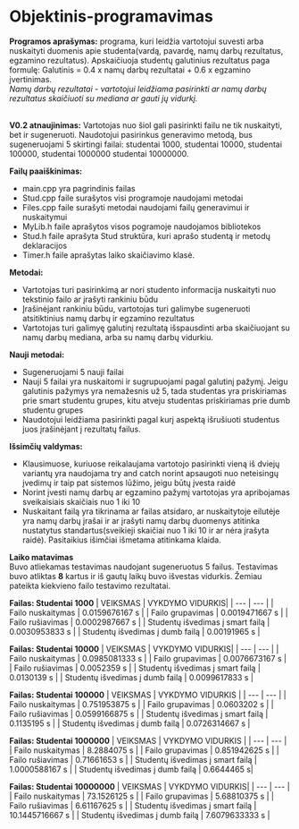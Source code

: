 # Objektinis-programavimas
**Programos aprašymas:** programa, kuri leidžia vartotojui suvesti arba nuskaityti duomenis apie studenta(vardą, pavardę, namų darbų rezultatus, egzamino rezultatus). Apskaičiuoja studentų galutinius rezultatus paga formulę: Galutinis = 0.4 x namų darbų rezultatai + 0.6 x egzamino įvertinimas. <br />
*Namų darbų rezultatai - vartotojui leidžiama pasirinkti ar namų darbų rezultatus skaičiuoti su mediana ar gauti jų vidurkį.*<br/>
<br/>

**V0.2 atnaujinimas:** Vartotojas nuo šiol gali pasirinkti failu ne tik nuskaityti, bet ir sugeneruoti. Naudotojui pasirinkus generavimo metodą, bus sugeneruojami 5 skirtingi failai: studentai 1000, studentai 10000, studentai 100000, studentai 1000000 studentai 10000000.
<br/>

**Failų paaiškinimas:**
* main.cpp yra pagrindinis failas
* Stud.cpp faile surašytos visi programoje naudojami metodai
* Files.cpp faile surašyti metodai naudojami failų generavimui ir nuskaitymui
* MyLib.h faile aprašytos visos pogramoje naudojamos bibliotekos
* Stud.h faile aprašyta Stud struktūra, kuri aprašo studentą ir metodų deklaracijos
* Timer.h faile aprašytas laiko skaičiavimo klasė.
<a/>

**Metodai:**
* Vartotojas turi pasirinkimą ar nori studento informacija nuskaityti nuo tekstinio failo ar įrašyti rankiniu būdu
* Įrašinėjant rankiniu būdu, vartotojas turi galimybe sugeneruoti atsitiktinius namų darbų ir egzamino rezultatus
* Vartotojas turi galimyę galutinį rezultatą išspausdinti arba skaičiuojant su namų darbų mediana, arba su namų darbų vidurkiu. 

**Nauji metodai:**
* Sugeneruojami 5 nauji failai
* Nauji 5 failai yra nuskaitomi ir sugrupuojami pagal galutinį pažymį. Jeigu galutinis pažymys yra nemažesnis už 5, tada studentas yra priskiriamas prie smart studentu grupes, kitu atveju studentas priskiriamas prie dumb studentu grupes
* Naudotojui leidžiama pasirinkti pagal kurį aspektą išrušiuoti studentus juos įrašinėjant į rezultatų failus.
<a/>
  
  
**Išsimčių valdymas:**
* Klausimuose, kuriuose reikalaujama vartotojo pasirinkti vieną iš dviejų variantų yra naudojama try and catch norint apsaugoti nuo neteisingų įvedimų ir taip pat sistemos lūžimo, jeigu būtų įvesta raidė
* Norint įvesti namų darbų ar egzamino pažymį vartotojas yra apribojamas sveikaisiais skaičiais nuo 1 iki 10
* Nuskaitant failą yra tikrinama ar failas atsidaro, ar nuskaitytoje eilutėje yra namų darbų įrašai ir ar įrašyti namų darbų duomenys atitinka nustatytus standartus(sveikieji skaičiai nuo 1 iki 10 ir ar nėra įrašyta raidė). Pasitaikius išimčiai išmetama atitinkama klaida.

**Laiko matavimas** <br/>
Buvo atliekamas testavimas naudojant sugeneruotus 5 failus. Testavimas buvo atliktas **8** kartus ir iš gautų laikų buvo išvestas vidurkis. Žemiau pateikta kiekvieno failo testavimo rezultatai.

**Failas: Studentai 1000**
| VEIKSMAS | VYKDYMO VIDURKIS|
| --- | --- |
| Failo nuskaitymas | 0.0159676167 s |
| Failo grupavimas  | 0.0019471667 s |
| Failo rušiavimas  | 0.0002987667 s |
| Studentų išvedimas į smart failą | 0.0030953833 s |
| Studentų išvedimas į dumb failą | 0.00191965 s |

**Failas: Studentai 10000**
| VEIKSMAS | VYKDYMO VIDURKIS|
| --- | --- |
| Failo nuskaitymas | 0.0985081333 s |
| Failo grupavimas  | 0.0076673167 s |
| Failo rušiavimas  | 0.0052359 s |
| Studentų išvedimas į smart failą | 0.0130139 s |
| Studentų išvedimas į dumb failą | 0.0099617833 s |

**Failas: Studentai 100000**
| VEIKSMAS | VYKDYMO VIDURKIS |
| --- | --- |
| Failo nuskaitymas | 0.751953875 s |
| Failo grupavimas  | 0.0603202 s |
| Failo rušiavimas  | 0.0599166875 s |
| Studentų išvedimas į smart failą | 0.1135195 s |
| Studentų išvedimas į dumb failą | 0.0726314667 s |

**Failas: Studentai 1000000**
| VEIKSMAS | VYKDYMO VIDURKIS |
| --- | --- |
| Failo nuskaitymas | 8.2884075 s |
| Failo grupavimas  | 0.851942625 s |
| Failo rušiavimas  | 0.71661653 s |
| Studentų išvedimas į smart failą | 1.0000588167 s |
| Studentų išvedimas į dumb failą | 0.6644465 s|

**Failas: Studentai 10000000**
| VEIKSMAS | VYKDYMO VIDURKIS|
| --- | --- |
| Failo nuskaitymas | 73.1526125 s |
| Failo grupavimas  | 5.68810375 s |
| Failo rušiavimas  | 6.61167625 s |
| Studentų išvedimas į smart failą | 10.1445716667 s |
| Studentų išvedimas į dumb failą | 7.6079633333 s |
